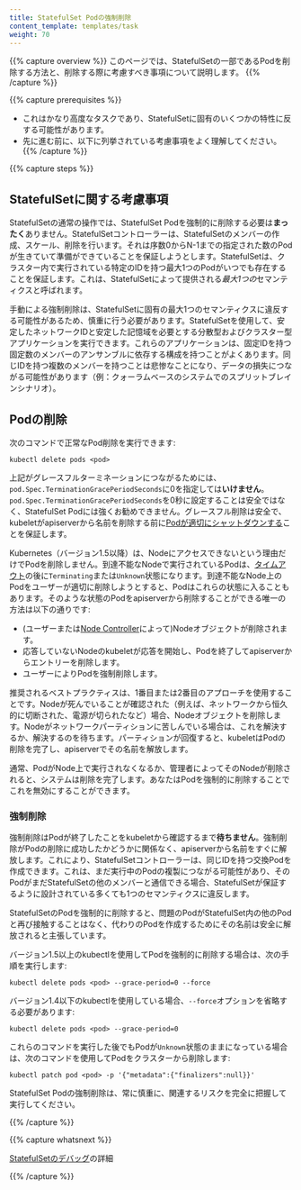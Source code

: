 ```yaml
---
title: StatefulSet Podの強制削除
content_template: templates/task
weight: 70
---
```


{{% capture overview %}}
このページでは、StatefulSetの一部であるPodを削除する方法と、削除する際に考慮すべき事項について説明します。
{{% /capture %}}

{{% capture prerequisites %}}

* これはかなり高度なタスクであり、StatefulSetに固有のいくつかの特性に反する可能性があります。
* 先に進む前に、以下に列挙されている考慮事項をよく理解してください。
{{% /capture %}}

{{% capture steps %}}

## StatefulSetに関する考慮事項

StatefulSetの通常の操作では、StatefulSet Podを強制的に削除する必要は**まったく**ありません。StatefulSetコントローラーは、StatefulSetのメンバーの作成、スケール、削除を行います。それは序数0からN-1までの指定された数のPodが生きていて準備ができていることを保証しようとします。StatefulSetは、クラスター内で実行されている特定のIDを持つ最大1つのPodがいつでも存在することを保証します。これは、StatefulSetによって提供される*最大1つの*セマンティクスと呼ばれます。

手動による強制削除は、StatefulSetに固有の最大1つのセマンティクスに違反する可能性があるため、慎重に行う必要があります。StatefulSetを使用して、安定したネットワークIDと安定した記憶域を必要とする分散型およびクラスター型アプリケーションを実行できます。これらのアプリケーションは、固定IDを持つ固定数のメンバーのアンサンブルに依存する構成を持つことがよくあります。同じIDを持つ複数のメンバーを持つことは悲惨なことになり、データの損失につながる可能性があります（例：クォーラムベースのシステムでのスプリットブレインシナリオ）。

## Podの削除

次のコマンドで正常なPod削除を実行できます:

```shell
kubectl delete pods <pod>
```

上記がグレースフルターミネーションにつながるためには、`pod.Spec.TerminationGracePeriodSeconds`に0を指定しては**いけません**。`pod.Spec.TerminationGracePeriodSeconds`を0秒に設定することは安全ではなく、StatefulSet Podには強くお勧めできません。グレースフル削除は安全で、kubeletがapiserverから名前を削除する前に[Podが適切にシャットダウンする](/docs/user-guide/pods/#termination-of-pods)ことを保証します。

Kubernetes（バージョン1.5以降）は、Nodeにアクセスできないという理由だけでPodを削除しません。到達不能なNodeで実行されているPodは、[タイムアウト](/docs/admin/node/#node-condition)の後に`Terminating`または`Unknown`状態になります。到達不能なNode上のPodをユーザーが適切に削除しようとすると、Podはこれらの状態に入ることもあります。そのような状態のPodをapiserverから削除することができる唯一の方法は以下の通りです:

   * (ユーザーまたは[Node Controller](/docs/admin/node)によって)Nodeオブジェクトが削除されます。<br/>
   * 応答していないNodeのkubeletが応答を開始し、Podを終了してapiserverからエントリーを削除します。<br/>
   * ユーザーによりPodを強制削除します。

推奨されるベストプラクティスは、1番目または2番目のアプローチを使用することです。Nodeが死んでいることが確認された（例えば、ネットワークから恒久的に切断された、電源が切られたなど）場合、Nodeオブジェクトを削除します。Nodeがネットワークパーティションに苦しんでいる場合は、これを解決するか、解決するのを待ちます。パーティションが回復すると、kubeletはPodの削除を完了し、apiserverでその名前を解放します。

通常、PodがNode上で実行されなくなるか、管理者によってそのNodeが削除されると、システムは削除を完了します。あなたはPodを強制的に削除することでこれを無効にすることができます。

### 強制削除

強制削除はPodが終了したことをkubeletから確認するまで**待ちません**。強制削除がPodの削除に成功したかどうかに関係なく、apiserverから名前をすぐに解放します。これにより、StatefulSetコントローラーは、同じIDを持つ交換Podを作成できます。これは、まだ実行中のPodの複製につながる可能性があり、そのPodがまだStatefulSetの他のメンバーと通信できる場合、StatefulSetが保証するように設計されている多くても1つのセマンティクスに違反します。

StatefulSetのPodを強制的に削除すると、問題のPodがStatefulSet内の他のPodと再び接触することはなく、代わりのPodを作成するためにその名前は安全に解放されると主張しています。

バージョン1.5以上のkubectlを使用してPodを強制的に削除する場合は、次の手順を実行します:

```shell
kubectl delete pods <pod> --grace-period=0 --force
```

バージョン1.4以下のkubectlを使用している場合、`--force`オプションを省略する必要があります:

```shell
kubectl delete pods <pod> --grace-period=0
```

これらのコマンドを実行した後でもPodが`Unknown`状態のままになっている場合は、次のコマンドを使用してPodをクラスターから削除します:

```shell
kubectl patch pod <pod> -p '{"metadata":{"finalizers":null}}'
```

StatefulSet Podの強制削除は、常に慎重に、関連するリスクを完全に把握して実行してください。

{{% /capture %}}

{{% capture whatsnext %}}

[StatefulSetのデバッグ](/docs/tasks/debug-application-cluster/debug-stateful-set/)の詳細

{{% /capture %}}
